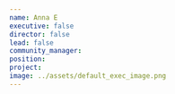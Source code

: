 ```yaml
---
name: Anna E
executive: false
director: false
lead: false
community_manager: 
position:  
project:  
image: ../assets/default_exec_image.png
---
```

